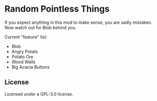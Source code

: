 # Random Pointless Things

If you expect anything in this mod to make sense, you are sadly mistaken. Now watch out for Blob behind you.

Current "feature" list:
  - Blob
  - Angry Potato
  - Potato Ore
  - Wood Walls
  - Big Acacia Buttons

## License

Licensed under a GPL-3.0 license.
